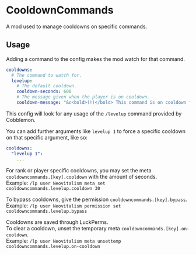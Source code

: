 # CooldownCommands
A mod used to manage cooldowns on specific commands.

## Usage
Adding a command to the config makes the mod watch for that command.
```yaml
cooldowns:
  # The command to watch for.
  levelup:
    # The default cooldown.
    cooldown-seconds: 600
    # The message given when the player is on cooldown.
    cooldown-message: "&c<bold>(!)</bold> This command is on cooldown for another {time-formatted}."
```
This config will look for any usage of the `/levelup` command provided by Cobblemon.

You can add further arguments like `levelup 1` to force a specific cooldown on that specific argument, like so:
```yaml
cooldowns:
  "levelup 1":
    ...
```

For rank or player specific cooldowns, you may set the meta `cooldowncommands.[key].cooldown` with the amount of seconds.  
Example: `/lp user Neovitalism meta set cooldowncommands.levelup.cooldown 30`
  
To bypass cooldowns, give the permission `cooldowncommands.[key].bypass`.  
Example: `/lp user Neovitalism permission set cooldowncommands.levelup.bypass`  

Cooldowns are saved through LuckPerms.  
To clear a cooldown, unset the temporary meta `cooldowncommands.[key].on-cooldown`.  
Example: `/lp user Neovitalism meta unsettemp cooldowncommands.levelup.on-cooldown`
